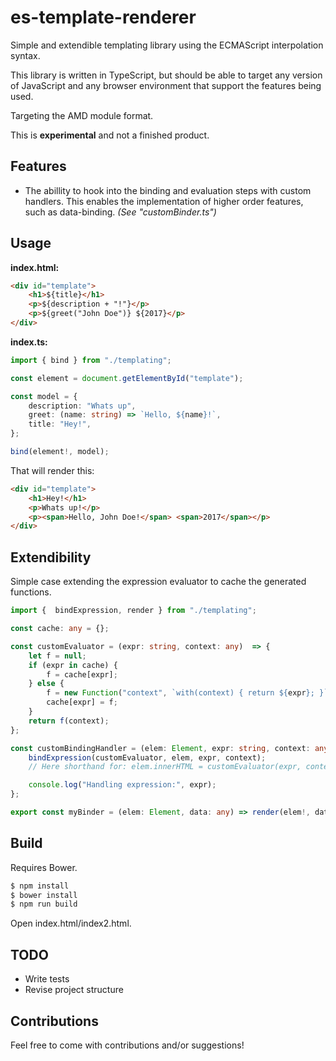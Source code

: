 es-template-renderer
==

Simple and extendible templating library using the ECMAScript interpolation syntax.

This library is written in TypeScript, but should be able to target any version of JavaScript and any browser environment that support the features being used.

Targeting the AMD module format.

This is **experimental** and not a finished product.

## Features
* The abillity to hook into the binding and evaluation steps with custom handlers. This enables the implementation of higher order features, such as data-binding. *(See "customBinder.ts")*


## Usage

**index.html:**

```html
<div id="template">
    <h1>${title}</h1>
    <p>${description + "!"}</p>
    <p>${greet("John Doe")} ${2017}</p>
</div>
```

**index.ts:**

```ts
import { bind } from "./templating";

const element = document.getElementById("template");

const model = {
    description: "Whats up",
    greet: (name: string) => `Hello, ${name}!`,
    title: "Hey!",
};

bind(element!, model);
```

That will render this:

```html
<div id="template">
    <h1>Hey!</h1>
    <p>Whats up!</p>
    <p><span>Hello, John Doe!</span> <span>2017</span></p>
</div>
```

## Extendibility

Simple case extending the expression evaluator to cache the generated functions.

```ts
import {  bindExpression, render } from "./templating";

const cache: any = {};

const customEvaluator = (expr: string, context: any)  => {
    let f = null;
    if (expr in cache) {
        f = cache[expr];
    } else {
        f = new Function("context", `with(context) { return ${expr}; }`);
        cache[expr] = f;
    }
    return f(context);
};

const customBindingHandler = (elem: Element, expr: string, context: any) => {
    bindExpression(customEvaluator, elem, expr, context);
    // Here shorthand for: elem.innerHTML = customEvaluator(expr, context);

    console.log("Handling expression:", expr);
};

export const myBinder = (elem: Element, data: any) => render(elem!, data, customBindingHandler);

```

## Build
Requires Bower.

```sh
$ npm install
$ bower install
$ npm run build
```

Open index.html/index2.html.

## TODO
* Write tests
* Revise project structure

## Contributions
Feel free to come with contributions and/or suggestions!